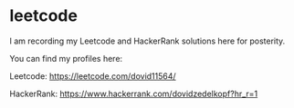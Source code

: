 # leetcode
I am recording my Leetcode and HackerRank solutions here for posterity. 

You can find my profiles here:

Leetcode: https://leetcode.com/dovid11564/

HackerRank: https://www.hackerrank.com/dovidzedelkopf?hr_r=1

